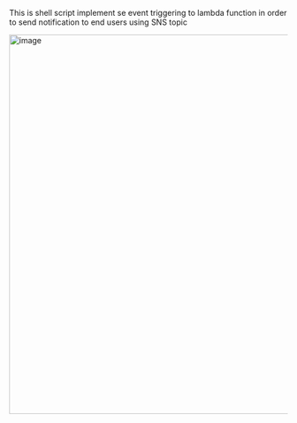 This is shell script implement se event triggering to lambda function in order to send notification to end users using SNS topic

<img width="1173" height="686" alt="image" src="https://github.com/user-attachments/assets/a6287111-499c-48e2-89a5-b501d10648f8" />
